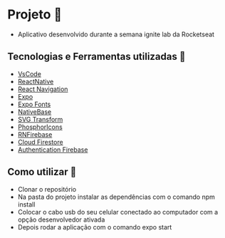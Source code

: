 # Projeto :rocket:

- Aplicativo desenvolvido durante a semana ignite lab da Rocketseat

## Tecnologias e Ferramentas utilizadas :robot:

- [VsCode](https://code.visualstudio.com/)
- [ReactNative](https://reactnative.dev/docs/environment-setup)
- [React Navigation](https://reactnavigation.org/)
- [Expo](https://expo.dev/)
- [Expo Fonts](https://docs.expo.dev/guides/using-custom-fonts/)
- [NativeBase](https://nativebase.io/)
- [SVG Transform](https://github.com/kristerkari/react-native-svg-transformer)
- [PhosphorIcons](https://github.com/duongdev/phosphor-react-native)
- [RNFirebase](https://rnfirebase.io/)
- [Cloud Firestore](https://rnfirebase.io/firestore/usage)
- [Authentication Firebase](https://rnfirebase.io/auth/usage)

## Como utilizar :runner:

- Clonar o repositório
- Na pasta do projeto instalar as dependências com o comando npm install
- Colocar o cabo usb do seu celular conectado ao computador com a opção desenvolvedor ativada
- Depois rodar a aplicação com o comando expo start
